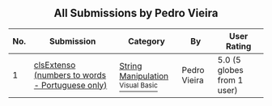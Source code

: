 ﻿<div align="center">

## All Submissions by Pedro Vieira

</div>

No.  | Submission | Category | By   | User Rating
---- | ---------- | -------- | ---- | -----------
1 | [clsExtenso \(numbers to words \- Portuguese only\)<br />](https://github.com/Planet-Source-Code/pedro-vieira-clsextenso-numbers-to-words-portuguese-only__1-2457) | [String Manipulation<br /><sup>Visual Basic</sup>](../ByCategory/string-manipulation__1-5.md) | Pedro Vieira | 5.0 (5 globes from 1 user)
